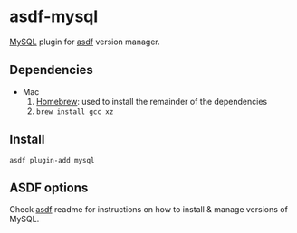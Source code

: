 # asdf-mysql

[MySQL](https://www.mysql.com/) plugin for [asdf](https://github.com/asdf-vm/asdf) version manager.

## Dependencies

* Mac
    1. [Homebrew](https://brew.sh): used to install the remainder of the dependencies
    1. ```brew install gcc xz```

## Install

```
asdf plugin-add mysql
```

## ASDF options

Check [asdf](https://github.com/asdf-vm/asdf) readme for instructions on how to install & manage versions of MySQL.
